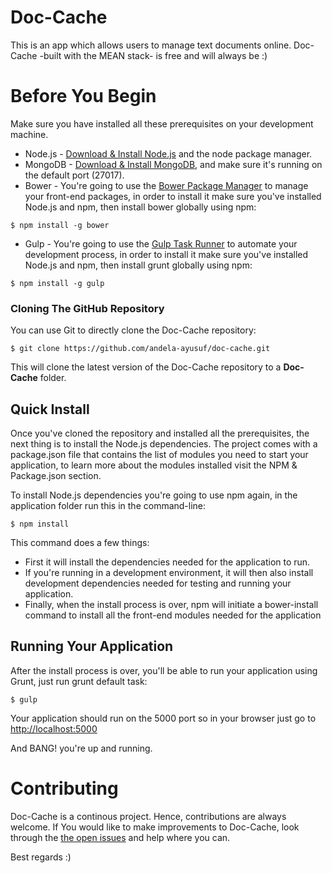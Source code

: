# Doc-Cache 

This is an app which allows users to manage text documents online. Doc-Cache -built with the MEAN stack- is free and will always be :)

# Before You Begin
Make sure you have installed all these prerequisites on your development machine.
* Node.js - [Download & Install Node.js](http://www.nodejs.org/download/) and the node package manager.
* MongoDB - [Download & Install MongoDB](http://www.mongodb.org/downloads), and make sure it's running on the default port (27017).
* Bower - You're going to use the [Bower Package Manager](http://bower.io/) to manage your front-end packages, in order to install it make sure you've installed Node.js and npm, then install bower globally using npm:

```
$ npm install -g bower
```

* Gulp - You're going to use the [Gulp Task Runner](http://gulpjs.com/) to automate your development process, in order to install it make sure you've installed Node.js and npm, then install grunt globally using npm:

```
$ npm install -g gulp
```

### Cloning The GitHub Repository
You can use Git to directly clone the Doc-Cache repository: 
```
$ git clone https://github.com/andela-ayusuf/doc-cache.git
```
This will clone the latest version of the Doc-Cache repository to a **Doc-Cache** folder.

## Quick Install
Once you've cloned the repository and installed all the prerequisites, the next thing is to install the Node.js dependencies. The project comes with a package.json file that contains the list of modules you need to start your application, to learn more about the modules installed visit the NPM & Package.json section.

To install Node.js dependencies you're going to use npm again, in the application folder run this in the command-line:

```
$ npm install
```

This command does a few things:
* First it will install the dependencies needed for the application to run.
* If you're running in a development environment, it will then also install development dependencies needed for testing and running your application.
* Finally, when the install process is over, npm will initiate a bower-install command to install all the front-end modules needed for the application

## Running Your Application
After the install process is over, you'll be able to run your application using Grunt, just run grunt default task:

```
$ gulp
```

Your application should run on the 5000 port so in your browser just go to [http://localhost:5000](http://localhost:5000)
                            
And BANG! you're up and running.

# Contributing

Doc-Cache is a continous project. Hence, contributions are always welcome. If You would like to make improvements to Doc-Cache, look through the [the open issues](https://github.com/andela-ayusuf/doc-cache/issues) and help where you can.

Best regards :)
